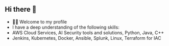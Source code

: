 ## Hi there 👋
- 👨‍💻 Welcome to my profile
- I have a deep understanding of the following skills:
- AWS Cloud Services, AI Security tools and solutions, Python, Java, C++
- Jenkins, Kubernetes, Docker, Ansible, Splunk, Linux, Terraform for IAC
